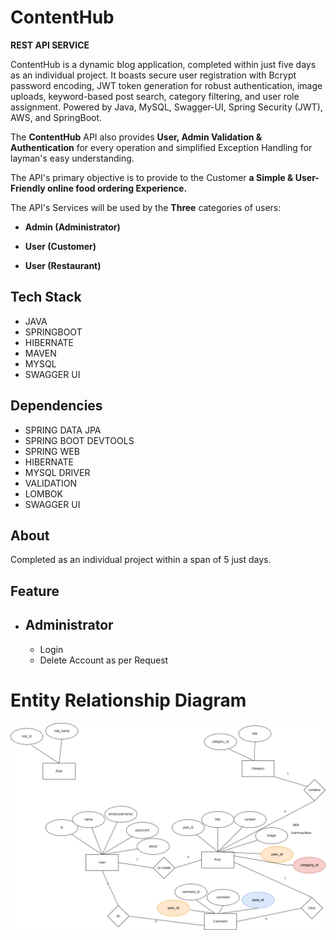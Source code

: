 # ContentHub

 



**REST API SERVICE**

ContentHub is a dynamic blog application, completed within just five days as an individual project. It boasts secure user registration with Bcrypt password encoding, JWT token generation for robust authentication, image uploads, keyword-based post search, category filtering, and user role assignment. Powered by Java, MySQL, Swagger-UI, Spring Security (JWT), AWS, and SpringBoot.

The **ContentHub** API also provides **User, Admin Validation & Authentication** for every operation and simplified Exception Handling for layman's easy understanding.

The API's primary objective is to provide to the Customer **a Simple & User-Friendly online food ordering Experience.**

The API's Services will be used by the **Three** categories of users:

- **Admin (Administrator)**

- **User (Customer)**

- **User (Restaurant)**

## Tech Stack

- JAVA
- SPRINGBOOT
- HIBERNATE
- MAVEN
- MYSQL
- SWAGGER UI

## Dependencies

- SPRING DATA JPA
- SPRING BOOT DEVTOOLS
- SPRING WEB
- HIBERNATE
- MYSQL DRIVER
- VALIDATION
- LOMBOK
- SWAGGER UI




## About
Completed as an individual project within a span of  5 just days. 

## Feature



- ## Administrator
  - Login
  - Delete Account as per Request




# Entity Relationship Diagram

<img src="blogging application er.png" />
